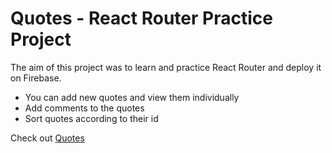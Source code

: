 # Quotes - React Router Practice Project

The aim of this project was to learn and practice React Router and deploy it on Firebase.

- You can add new quotes and view them individually
- Add comments to the quotes
- Sort quotes according to their id

Check out [Quotes](https://quotes-113c7.web.app/)

